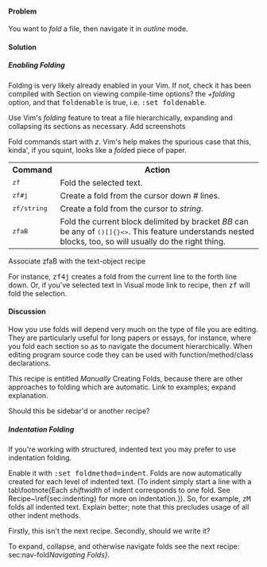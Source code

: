 <h4>Problem</h4>

You want to <i>fold</i> a file, then navigate it in <i>outline</i> mode.

<h4>Solution</h4>

<div class="callout">
  
  <h5>Enabling Folding</h5>

  Folding is very likely already enabled in your Vim. If not,
  check it has been compiled with <span class="todo">Section on viewing
  compile-time options?</span> the <i>+folding</i> option,
  and that <tt>foldenable</tt> is true, i.e. <tt>:set foldenable</tt>.

</div>

Use Vim's <i>folding</i> feature to treat a file hierarchically,
expanding and collapsing its sections as necessary. <span class="todo">Add
screenshots</span>

Fold commands start with <i>z</i>. Vim's help makes the spurious case
that this, kinda', if you squint, looks like a <i>fold</i>ed piece of
paper.

<table>
  <tr><th>Command</th> <th>Action</th></tr>
  <tr><td><tt>zf</tt></td> <td>Fold the selected text.</td></tr>
  <tr><td><tt>zf#j</tt></td> <td>Create a fold from the cursor down <i>#</i>
  lines.</td></tr>
  <tr><td><tt>zf/string</tt></td> <td>Create a fold from the cursor to
  <i>string</i>.</td></tr>
  <tr><td><tt>zfaB</tt></td><td>Fold the current block delimited by bracket 
  <var>B</var><span class="fn"><var>B</var> can be any of <tt>()[]{}<></tt>. This feature 
  understands nested blocks, too, so will usually do 
  the right thing.</span></td></tr>
</table>

<span class="todo">Associate zfaB with the text-object recipe</span>

For instance, <tt>zf4j</tt> creates a fold from the current line to the forth
line down. Or, if you've selected text in Visual mode <span class="todo">link
to recipe</span>, then <tt>zf</tt> will fold the selection.

<h4>Discussion</h4>

How you use folds will depend very much on the type of file you are editing.
They are particularly useful for long papers or essays, for instance, where
you fold each section so as to navigate the document hierarchically. When
editing program source code they can be used with function/method/class
declarations.

This recipe is entitled <i>Manually</i> Creating Folds, because there are other
approaches to folding which are automatic. <span class="todo">Link to examples; expand
explanation</span>. 

<span class="todo">Should this be sidebar'd or another recipe?</span>

<div class="callout">

  <h5>Indentation Folding</h5>

  If you're working with structured, indented text you may prefer to use
  indentation folding. 

  Enable it with <tt>:set foldmethod=indent</tt>. Folds are now automatically
  created for each level of indented text. (To indent simply start a line with a
  tab\footnote{Each <i>shiftwidth</i> of indent corresponds to one fold. See
  Recipe~\ref{sec:indenting} for more on indentation.}). So, for example,
  <tt>zM</tt> folds all indented text. <span class="todo">Explain better; note
  that this precludes usage of all other indent methods</span>. 

</div>

<span class="todo">Firstly, this isn't the next recipe. Secondly, should we write it?</span>

To expand, collapse, and otherwise navigate folds see the next recipe:
sec:nav-fold<i>Navigating Folds}</i>.
